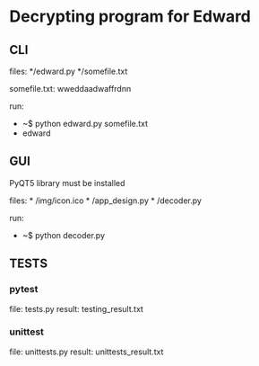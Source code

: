 # Decrypting program for Edward 

## CLI

files:
      */edward.py
      */somefile.txt

somefile.txt:  wweddaadwaffrdnn
 
run:
* ~$ python edward.py somefile.txt
* edward

## GUI

PyQT5 library must be installed

files:
      * /img/icon.ico
      * /app_design.py
      * /decoder.py
      
run:
* ~$ python decoder.py

## TESTS

### pytest
file: tests.py
result: testing_result.txt

### unittest
file: unittests.py
result: unittests_result.txt





      
